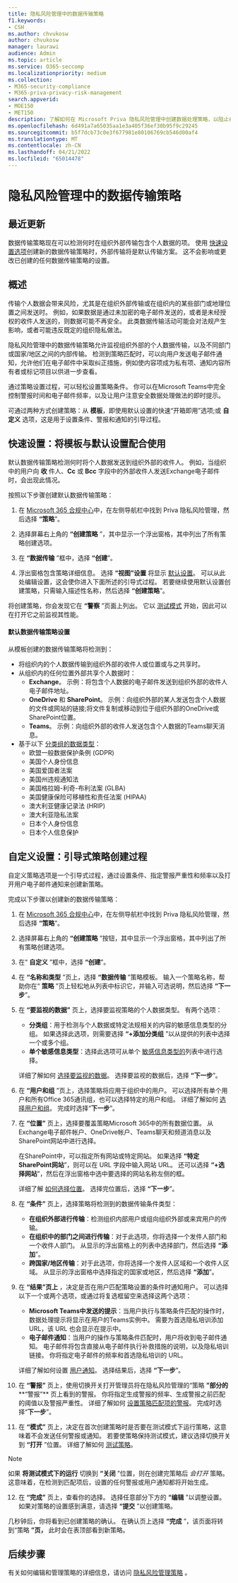 ```yaml
---
title: 隐私风险管理中的数据传输策略
f1.keywords:
- CSH
ms.author: chvukosw
author: chvukosw
manager: laurawi
audience: Admin
ms.topic: article
ms.service: O365-seccomp
ms.localizationpriority: medium
ms.collection:
- M365-security-compliance
- M365-priva-privacy-risk-management
search.appverid:
- MOE150
- MET150
description: 了解如何在 Microsoft Priva 隐私风险管理中创建数据处理策略，以阻止在组织内部或外部传输个人数据。
ms.openlocfilehash: 6d491a7a65035aa1e3a405f36ef30b95f9c29245
ms.sourcegitcommit: b5f7dcb73c0e3f677981e80106769cb546d00af4
ms.translationtype: MT
ms.contentlocale: zh-CN
ms.lasthandoff: 04/21/2022
ms.locfileid: "65014478"
---
```

# <a name="data-transfer-policies-in-privacy-risk-management"></a>隐私风险管理中的数据传输策略

## <a name="whats-new"></a>最近更新
数据传输策略现在可以检测何时在组织外部传输包含个人数据的项。 使用 [快速设置选项](#quick-setup-use-a-template-with-default-settings)创建新的数据传输策略时，外部传输将是默认传输方案。 这不会影响或更改已创建的任何数据传输策略的设置。

## <a name="overview"></a>概述

传输个人数据会带来风险，尤其是在组织外部传输或在组织内的某些部门或地理位置之间发送时。 例如，如果数据是通过未加密的电子邮件发送的，或者是未经授权的收件人发送的，则数据可能不再安全。 此类数据传输活动可能会对法规产生影响，或者可能违反既定的组织隐私做法。

隐私风险管理中的数据传输策略允许监视组织外部的个人数据传输，以及不同部门或国家/地区之间的内部传输。 检测到策略匹配时，可以向用户发送电子邮件通知，允许他们在电子邮件中采取纠正措施，例如使内容项成为私有项、通知内容所有者或标记项目以供进一步查看。

通过策略设置过程，可以轻松设置策略条件。 你可以在Microsoft Teams中完全控制警报时间和电子邮件频率，以及让用户注意安全数据处理做法的即时提示。

可通过两种方式创建策略：从 **模板**，即使用默认设置的快速“开箱即用”选项;或 **自定义** 选项，这是用于设置条件、警报和通知的引导过程。

## <a name="quick-setup-use-a-template-with-default-settings"></a>快速设置：将模板与默认设置配合使用

默认数据传输策略检测何时将个人数据发送到组织外部的收件人。 例如，当组织中的用户向 **收** 件人、**Cc** 或 **Bcc** 字段中的外部收件人发送Exchange电子邮件时，会出现此情况。

按照以下步骤创建默认数据传输策略：

1. 在 [Microsoft 365 合规中心](https://compliance.microsoft.com/)中，在左侧导航栏中找到 Priva 隐私风险管理，然后选择 **“策略**”。

2. 选择屏幕右上角的 **“创建策略** ”，其中显示一个浮出窗格，其中列出了所有策略创建选项。

3. 在 **“数据传输** ”框中，选择 **“创建**”。

4. 浮出窗格包含策略详细信息。 选择 **“视图”设置** 将显示 [默认设置](#default-data-transfer-policy-settings)。 可以从此处编辑设置，这会使你进入下面所述的引导式过程。 若要继续使用默认设置创建策略，只需输入描述性名称，然后选择 **“创建策略**”。

将创建策略，你会发现它在 **“警察** ”页面上列出。 它以 [测试模式](risk-management-policies.md#testing-a-policy) 开始，因此可以在打开它之前监视其性能。

#### <a name="default-data-transfer-policy-settings"></a>默认数据传输策略设置

从模板创建的数据传输策略将检测到：
- 将组织内的个人数据传输到组织外部的收件人或位置或与之共享时。
- 从组织内的任何位置外部共享个人数据时：
    - **Exchange**。 示例：将包含个人数据的电子邮件发送到组织外部的收件人电子邮件地址。
    - **OneDrive** 和 **SharePoint**。 示例：向组织外部的某人发送包含个人数据的文件或网站的链接;将文件复制或移动到位于组织外部的OneDrive或SharePoint位置。
    - **Teams**。 示例：向组织外部的收件人发送包含个人数据的Teams聊天消息。
- 基于以下 [分类组的数据类型](risk-management-policies.md#classification-groups)：
    - 欧盟一般数据保护条例 (GDPR) 
    - 美国个人身份信息
    - 美国爱国者法案
    - 美国州违规通知法
    - 美国格拉姆-利奇-布利法案 (GLBA) 
    - 美国健康保险可移植性和责任法案 (HIPAA) 
    - 澳大利亚健康记录法 (HRIP) 
    - 澳大利亚隐私法案
    - 日本个人身份信息
    - 日本个人信息保护

## <a name="custom-setup-guided-policy-creation-process"></a>自定义设置：引导式策略创建过程

自定义策略选项是一个引导式过程，通过设置条件、指定警报严重性和频率以及打开用户电子邮件通知来创建新策略。

完成以下步骤以创建新的数据传输策略：

1. 在 [Microsoft 365 合规中心](https://compliance.microsoft.com/)中，在左侧导航栏中找到 Priva 隐私风险管理，然后选择 **“策略**”。

2. 选择屏幕右上角的 **“创建策略** ”按钮，其中显示一个浮出窗格，其中列出了所有策略创建选项。

3. 在“ **自定义** ”框中，选择 **“创建**”。

4. 在 **“名称和类型** ”页上，选择 **“数据传输** ”策略模板。 输入一个策略名称，帮助你在“ **策略** ”页上轻松地从列表中标识它，并输入可选说明，然后选择 **“下一步**”。

5. 在 **“要监视的数据”** 页上，选择要监视策略的个人数据类型。 有两个选项：
    - **分类组**：用于检测与个人数据或特定法规相关的内容的敏感信息类型的分组。 如果选择此选项，则需要选择 **“+添加分类组** ”以从提供的列表中选择一个或多个组。
    - **单个敏感信息类型**：选择此选项可从单个 [敏感信息类型的](/microsoft-365/compliance/sensitive-information-type-entity-definitions)列表中进行选择。

    详细了解如何 [选择要监视的数据](risk-management-policies.md#choose-data-to-monitor)。 选择要监视的数据后，选择 **“下一步**”。

6. 在 **“用户和组** ”页上，选择策略将应用于组织中的用户。 可以选择所有单个用户和所有Office 365通讯组，也可以选择特定的用户和组。 详细了解如何 [选择用户和组](risk-management-policies.md#choose-users-and-groups)。 完成时选择“**下一步**”。

7. 在 **“位置”** 页上，选择要覆盖策略Microsoft 365中的所有数据位置。 从Exchange电子邮件帐户、OneDrive帐户、Teams聊天和频道消息以及SharePoint网站中进行选择。

    在SharePoint中，可以指定所有网站或特定网站。 如果选择 **“特定SharePoint网站**”，则可以在 URL 字段中输入网站 URL。 还可以选择 **“+选择网站**”，然后在浮出窗格中选中要选择的网站名称左侧的框。

    详细了解 [如何选择位置](risk-management-policies.md#choose-locations)。 选择完位置后，选择 **“下一步**”。

8. 在 **“条件”** 页上，选择策略将检测到的数据传输条件类型：
    - **在组织外部进行传输**：检测组织内部用户或组向组织外部或来宾用户的传输。
    - **在组织中的部门之间进行传输**：对于此选项，你将选择一个发件人部门和一个收件人部门。 从显示的浮出窗格上的列表中选择部门，然后选择 **“添加**”。
    - **跨国家/地区传输**：对于此选项，你将选择一个发件人区域和一个收件人区域。 从显示的浮出窗格中选择指定的国家或地区，然后选择 **“添加**”。

9. 在 **“结果”页上** ，决定是否在用户匹配策略设置的条件时通知用户。 可以选择以下一个或两个选项，或通过将复选框留空来选择这两个选项：
    - **Microsoft Teams中发送的提示**：当用户执行与策略条件匹配的操作时，数据处理提示将显示在用户的Teams实例中。 需要为首选隐私培训添加 URL，该 URL 也会显示在提示中。
    - **电子邮件通知**：当用户的操作与策略条件匹配时，用户将收到电子邮件通知。 电子邮件将包含直接从电子邮件执行补救措施的说明，以及隐私培训链接。 你将指定电子邮件的频率和首选隐私培训的 URL。
     
    详细了解如何设置 [用户通知](risk-management-notifications.md)。 选择结果后，选择 **“下一步**”。

10. 在 **“警报”** 页上，使用切换开关打开管理员将在隐私风险管理的“策略 **”部分的****“警报”** 页上看到的警报。 你将指定生成警报的频率、生成警报之前匹配的阈值以及警报严重性。 详细了解如何 [设置策略匹配项的警报](risk-management-policies.md#set-alerts)。 完成时选择“**下一步**”。

11. 在 **“模式”** 页上，决定在首次创建策略时是否要在测试模式下运行策略，这意味着不会发送任何警报或通知。 若要使策略保持测试模式，建议选择切换开关到 **“打开** ”位置。 详细了解如何 [测试策略](risk-management-policies.md#testing-a-policy)。

> [!NOTE]
> 如果 **将测试模式下的运行** 切换到 **“关闭** ”位置，则在创建完策略后 *会打开* 策略。 这意味着，在检测到匹配项后，设置的任何警报或用户通知都将开始生成。

12. 在 **“完成”** 页上，查看你的选择。 选择任意部分下方的 **“编辑** ”以调整设置。 如果对策略的设置感到满意，请选择 **“提交** ”以创建策略。

几秒钟后，你将看到已创建策略的确认。 在确认页上选择 **“完成** ”，该页面将转到“策略 **”页，** 此时会在表顶部看到新策略。

## <a name="next-steps"></a>后续步骤

有关如何编辑和管理策略的详细信息，请访问 [隐私风险管理策略](risk-management-policies.md) 。
